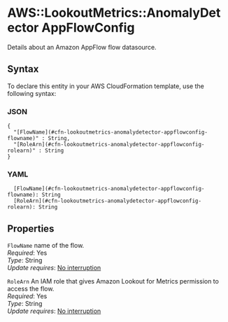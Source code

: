 # AWS::LookoutMetrics::AnomalyDetector AppFlowConfig<a name="aws-properties-lookoutmetrics-anomalydetector-appflowconfig"></a>

Details about an Amazon AppFlow flow datasource\.

## Syntax<a name="aws-properties-lookoutmetrics-anomalydetector-appflowconfig-syntax"></a>

To declare this entity in your AWS CloudFormation template, use the following syntax:

### JSON<a name="aws-properties-lookoutmetrics-anomalydetector-appflowconfig-syntax.json"></a>

```
{
  "[FlowName](#cfn-lookoutmetrics-anomalydetector-appflowconfig-flowname)" : String,
  "[RoleArn](#cfn-lookoutmetrics-anomalydetector-appflowconfig-rolearn)" : String
}
```

### YAML<a name="aws-properties-lookoutmetrics-anomalydetector-appflowconfig-syntax.yaml"></a>

```
  [FlowName](#cfn-lookoutmetrics-anomalydetector-appflowconfig-flowname): String
  [RoleArn](#cfn-lookoutmetrics-anomalydetector-appflowconfig-rolearn): String
```

## Properties<a name="aws-properties-lookoutmetrics-anomalydetector-appflowconfig-properties"></a>

`FlowName`  <a name="cfn-lookoutmetrics-anomalydetector-appflowconfig-flowname"></a>
 name of the flow\.  
*Required*: Yes  
*Type*: String  
*Update requires*: [No interruption](https://docs.aws.amazon.com/AWSCloudFormation/latest/UserGuide/using-cfn-updating-stacks-update-behaviors.html#update-no-interrupt)

`RoleArn`  <a name="cfn-lookoutmetrics-anomalydetector-appflowconfig-rolearn"></a>
An IAM role that gives Amazon Lookout for Metrics permission to access the flow\.  
*Required*: Yes  
*Type*: String  
*Update requires*: [No interruption](https://docs.aws.amazon.com/AWSCloudFormation/latest/UserGuide/using-cfn-updating-stacks-update-behaviors.html#update-no-interrupt)